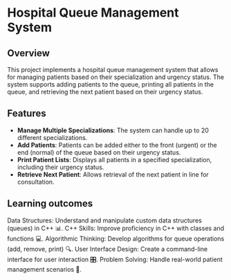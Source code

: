 # Hospital Queue Management System

## Overview
This project implements a hospital queue management system that allows for managing patients based on their specialization and urgency status. 
The system supports adding patients to the queue, printing all patients in the queue, and retrieving the next patient based on their urgency status.

## Features
- **Manage Multiple Specializations**: The system can handle up to 20 different specializations.
- **Add Patients**: Patients can be added either to the front (urgent) or the end (normal) of the queue based on their urgency status.
- **Print Patient Lists**: Displays all patients in a specified specialization, including their urgency status.
- **Retrieve Next Patient**: Allows retrieval of the next patient in line for consultation.

## Learning outcomes
Data Structures: Understand and manipulate custom data structures (queues) in C++ 📊.
C++ Skills: Improve proficiency in C++ with classes and functions 💻.
Algorithmic Thinking: Develop algorithms for queue operations (add, remove, print) 🔍.
User Interface Design: Create a command-line interface for user interaction 🎛️.
Problem Solving: Handle real-world patient management scenarios 🏥.
